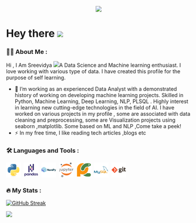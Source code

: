 <div id="header" align="center">
  <img 
       src= "https://media.giphy.com/media/rIoxLYIJBnkcWLafTE/giphy.gif" width ="100"/>
  </div> 

<h1>
  Hey there
  <img src="https://media.giphy.com/media/hvRJCLFzcasrR4ia7z/giphy.gif" width="30px"/>
</h1>

### :woman_technologist: About Me :

Hi , I Am Sreevidya
<img src="https://media.giphy.com/media/WUlplcMpOCEmTGBtBW/giphy.gif" width="30">A Data Science and Machine learning enthusiast. 
I love working with various type of data. I have created this profile for the  purpose of self learning.
- :telescope: I’m working as an experienced Data Analyst with a demonstrated history of working on developing machine learning projects. Skilled in Python, Machine Learning, Deep Learning, NLP, PLSQL . Highly interest in learning new cutting-edge technologies in the field of AI. I have worked on various projects in my profile , some are associated with data cleaning and preprocessing, some are Visualization projects using seaborn ,matplotlib. Some based on ML and NLP ,Come take  a peek!
- :zap: In my free time, I like reading tech articles ,blogs etc


### :hammer_and_wrench: Languages and Tools :

<div>
  <img src="https://github.com/devicons/devicon/blob/master/icons/python/python-original.svg" title="python" alt="python" width="40" height="40"/>&nbsp;
  <img src="https://github.com/devicons/devicon/blob/master/icons/pandas/pandas-original-wordmark.svg" title="Pandas" alt="Pandas" width="40" height="40"/>&nbsp;
  <img src="https://github.com/devicons/devicon/blob/master/icons/numpy/numpy-original-wordmark.svg" title="numpy" alt="numpy" width="40" height="40"/>&nbsp;
  <img src="https://github.com/devicons/devicon/blob/master/icons/jupyter/jupyter-original-wordmark.svg" title="jupyter" alt="jupyter" width="40" height="40"/>&nbsp;
  <img src="https://github.com/devicons/devicon/blob/master/icons/pycharm/pycharm-original.svg" title="pycharm" alt="pycharm " width="40" height="40"/>&nbsp;
  <img src="https://github.com/devicons/devicon/blob/master/icons/mysql/mysql-original-wordmark.svg" title="MySQL"  alt="MySQL" width="40" height="40"/>&nbsp;
  <img src="https://github.com/devicons/devicon/blob/master/icons/git/git-original-wordmark.svg" title="Git" **alt="Git" width="40" height="40"/>
  </div>
  
### :fire: My Stats :

[![GitHub Streak](http://github-readme-streak-stats.herokuapp.com?user=vi2007a&theme=dark&background=000000)](https://git.io/streak-stats)









<img height="180em" src="https://github-readme-stats.vercel.app/api?username=vi2007a&show_icons=true&hide_border=true&&count_private=true&include_all_commits=true" />
